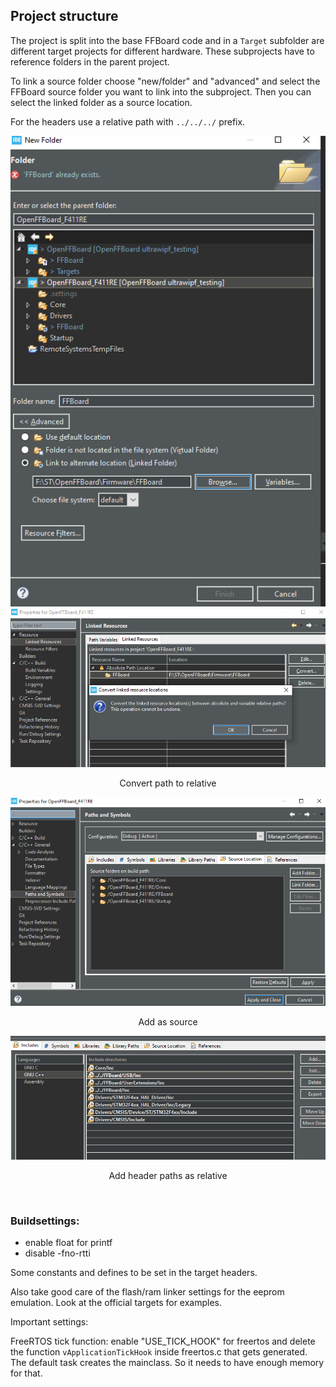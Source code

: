 ## Project structure

The project is split into the base FFBoard code and in a `Target` subfolder are different target projects for different hardware.
These subprojects have to reference folders in the parent project.

To link a source folder choose "new/folder" and "advanced" and select the FFBoard source folder you want to link into the subproject.
Then you can select the linked folder as a source location.

For the headers use a relative path with `../../../` prefix.

<div align="center">
 <img src="img/link_folder.PNG">

<img src="img/convert_path.PNG">

  Convert path to relative

  <img src="img/source_folder_window.PNG">

  Add as source
 
  <img src="img/includes_window.PNG">

  Add header paths as relative
</div>
<br>

### Buildsettings:
* enable float for printf
* disable -fno-rtti


Some constants and defines to be set in the target headers.

Also take good care of the flash/ram linker settings for the eeprom emulation. Look at the official targets for examples.



Important settings:

FreeRTOS tick function: enable "USE_TICK_HOOK" for freertos and delete the function `vApplicationTickHook` inside freertos.c that gets generated.
The default task creates the mainclass. So it needs to have enough memory for that.